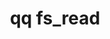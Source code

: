 ---
category: fs
command: fs_read
keywords: qq, qq_cli, fs_read
optional_options:
- alternate: []
  help: File path
  name: --path
  required: false
- alternate: []
  help: File ID
  name: --id
  required: false
- alternate: []
  help: Stream ID
  name: --stream-id
  required: false
- alternate: []
  help: Stream name
  name: --stream-name
  required: false
- alternate: []
  help: Snapshot ID to read from
  name: --snapshot
  required: false
- alternate: []
  help: Offset at which to read data. If not specified, read from the beginning of
    the file.
  name: --offset
  required: false
- alternate: []
  help: Amount of data to read. If not specified, read the entire file.
  name: --length
  required: false
- alternate: []
  help: File to receive data
  name: --file
  required: false
- alternate: []
  help: Overwrite an existing file
  name: --force
  required: false
- alternate: []
  help: Output data to standard out
  name: --stdout
  required: false
permalink: /qq-cli-command-guide/fs/fs_read.html
positional_options: []
sidebar: qq_cli_command_reference_sidebar
summary: This section explains how to use the <code>qq fs_read</code> command.
synopsis: Read an object
title: qq fs_read
usage: "qq fs_read [-h] (--path PATH | --id ID) [--stream-id STREAM_ID | --stream-name\
  \ STREAM_NAME]\n    [--snapshot SNAPSHOT] [--offset OFFSET] [--length LENGTH] [--file\
  \ FILE] [--force]\n    [--stdout]"

---